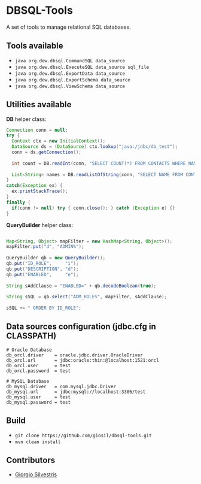 # DBSQL-Tools

A set of tools to manage relational SQL databases.

## Tools available

- `java org.dew.dbsql.CommandSQL data_source`
- `java org.dew.dbsql.ExecuteSQL data_source sql_file`
- `java org.dew.dbsql.ExportData data_source`
- `java org.dew.dbsql.ExportSchema data_source`
- `java org.dew.dbsql.ViewSchema data_source`

## Utilities available

**DB** helper class:

```java
Connection conn = null;
try {
  Context ctx = new InitialContext();
  DataSource ds = (DataSource) ctx.lookup("java:/jdbc/db_test");
  conn = ds.getConnection();
  
  int count = DB.readInt(conn, "SELECT COUNT(*) FROM CONTACTS WHERE NAME=? AND AGE>?", "CLARK", 40);
  
  List<String> names = DB.readListOfString(conn, "SELECT NAME FROM CONTACTS WHERE AGE>? ORDER BY NAME", 40);
}
catch(Exception ex) {
  ex.printStackTrace();
}
finally {
  if(conn != null) try { conn.close(); } catch (Exception e) {}
}

```
**QueryBuilder** helper class:

```java

Map<String, Object> mapFilter = new HashMap<String, Object>();
mapFilter.put("d", "ADMIN%");
  
QueryBuilder qb = new QueryBuilder();
qb.put("ID_ROLE",     "i");
qb.put("DESCRIPTION", "d");
qb.put("ENABLED",     "e");
  
String sAddClause = "ENABLED=" + qb.decodeBoolean(true);
  
String sSQL = qb.select("ADM_ROLES", mapFilter, sAddClause);
  
sSQL += " ORDER BY ID_ROLE";
```

## Data sources configuration (jdbc.cfg in CLASSPATH)

```
# Oracle Database
db_orcl.driver    = oracle.jdbc.driver.OracleDriver
db_orcl.url       = jdbc:oracle:thin:@localhost:1521:orcl
db_orcl.user      = test
db_orcl.password  = test

# MySQL Database
db_mysql.driver   = com.mysql.jdbc.Driver
db_mysql.url      = jdbc:mysql://localhost:3306/test
db_mysql.user     = test
db_mysql.password = test
```

## Build

- `git clone https://github.com/giosil/dbsql-tools.git`
- `mvn clean install`

## Contributors

* [Giorgio Silvestris](https://github.com/giosil)
